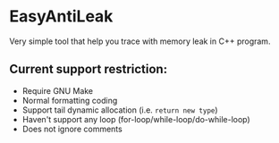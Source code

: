 # EasyAntiLeak
Very simple tool that help you trace with memory leak in C++ program.

## Current support restriction:
- Require GNU Make
- Normal formatting coding
- Support tail dynamic allocation (i.e. `return new type`)
- Haven't support any loop (for-loop/while-loop/do-while-loop)
- Does not ignore comments
